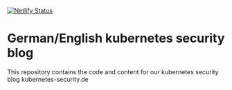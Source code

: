 [![Netlify Status](https://api.netlify.com/api/v1/badges/eafc2218-343d-4654-aefe-5b1bab9870ab/deploy-status)](https://app.netlify.com/sites/kubernetes-security-de/deploys)

# German/English kubernetes security blog

This repository contains the code and content for our kubernetes security blog kubernetes-security.de
